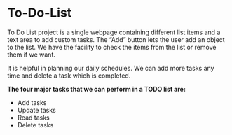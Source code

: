 # To-Do-List

<p>To Do List project is a single webpage containing different list items and a text area to add custom tasks. The “Add” button lets the user add an object to the list. We have the facility to check the items from the list or remove them if we want.</p>

<p>It is helpful in planning our daily schedules. We can add more tasks any time and delete a task which is completed.
  </p>
  <p><b>The four major tasks that we can perform in a TODO list are:</b></p>

- Add tasks
- Update tasks
- Read tasks
- Delete tasks
